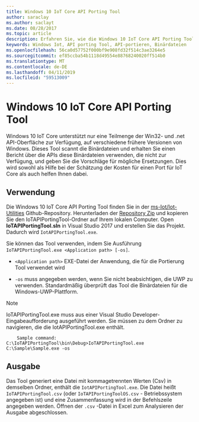 ```yaml
---
title: Windows 10 IoT Core API Porting Tool
author: saraclay
ms.author: saclayt
ms.date: 08/28/2017
ms.topic: article
description: Erfahren Sie, wie die Windows 10 IoT Core API Porting Tool zu verwenden, um das Portieren Kosten schätzen.
keywords: Windows Iot, API porting Tool, API-portieren, Binärdateien
ms.openlocfilehash: 56ca0d57752f000bf9e908fd32f514c3ae3264e5
ms.sourcegitcommit: ef85ccba54b1118d49554e88768240020ff514b0
ms.translationtype: MT
ms.contentlocale: de-DE
ms.lasthandoff: 04/11/2019
ms.locfileid: "59513009"
---
```

# <a name="windows-10-iot-core-api-porting-tool"></a>Windows 10 IoT Core API Porting Tool

Windows 10 IoT Core unterstützt nur eine Teilmenge der Win32- und .net API-Oberfläche zur Verfügung, auf verschiedene frühere Versionen von Windows. Dieses Tool scannt die Binärdateien und erhalten Sie einen Bericht über die APIs diese Binärdateien verwenden, die nicht zur Verfügung, und geben Sie die Vorschläge für mögliche Ersetzungen. Dies wird sowohl als Hilfe bei der Schätzung der Kosten für einen Port für IoT Core als auch helfen Ihnen dabei.


## <a name="usage"></a>Verwendung

Die Windows 10 IoT Core API Porting Tool finden Sie in der [ms-Iot/Iot-Utilities](https://github.com/ms-iot/iot-utilities) Github-Repository.  Herunterladen der [Repository Zip](https://github.com/ms-iot/iot-utilities/archive/master.zip) und kopieren Sie den IoTAPIPortingTool-Ordner auf Ihrem lokalen Computer.  Open **IoTAPIPortingTool.sln** in Visual Studio 2017 und erstellen Sie das Projekt.  Dadurch wird `IotAPIPortingTool.exe`.

Sie können das Tool verwenden, indem Sie Ausführung `IoTAPIPortingTool.exe <Application path> [-os]`.

*  `<Application path>` EXE-Datei der Anwendung, die für die Portierung Tool verwendet wird

*  `-os` muss angegeben werden, wenn Sie nicht beabsichtigen, die UWP zu verwenden.  Standardmäßig überprüft das Tool die Binärdateien für die Windows-UWP-Plattform.

> [!NOTE] 
> IoTAPIPortingTool.exe muss aus einer Visual Studio Developer-Eingabeaufforderung ausgeführt werden. Sie müssen zu dem Ordner zu navigieren, die die IotAPIPortingTool.exe enthält. 

        Sample command: C:\IoTAPIPortingTool\bin\Debug>IoTAPIPortingTool.exe C:\Sample\Sample.exe -os 

## <a name="output"></a>Ausgabe

Das Tool generiert eine Datei mit kommagetrennten Werten (Csv) in demselben Ordner, enthält die `IotAPIPortingTool.exe`. Die Datei heißt `IoTAPIPortingTool.csv` (oder `IoTAPIPortingToolOS.csv` - Betriebssystem angegeben ist) und eine Zusammenfassung wird in der Befehlszeile angegeben werden. Öffnen der `.csv` -Datei in Excel zum Analysieren der Ausgabe abgeschlossen.
